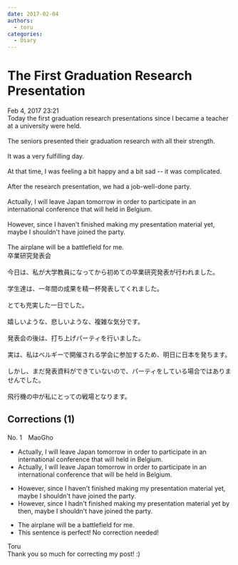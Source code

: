 ```yaml
---
date: 2017-02-04
authors:
  - toru
categories:
  - Diary
---
```


<h1 id="subject_show">The First Graduation Research Presentation</h1>
<div class="date">Feb 4, 2017 23:21</div>
<div id="post"><div id="body_show_ori">
Today the first graduation research presentations since I became a teacher at a university were held.<br/><br/>The seniors presented their graduation research with all their strength.<br/><br/>It was a very fulfilling day.<br/><br/>At that time, I was feeling a bit happy and a bit sad -- it was complicated.<br/><br/>After the research presentation, we had a job-well-done party.<br/><br/>Actually, I will leave Japan tomorrow in order to participate in an international conference that will held in Belgium.<br/><br/>However, since I haven't finished making my presentation material yet, maybe I shouldn't have joined the party.<br/><br/>The airplane will be a battlefield for me.
</div></div>

<!-- more -->

<div id="post_ja"><div id="body_show_mo">
卒業研究発表会<br/><br/>今日は、私が大学教員になってから初めての卒業研究発表が行われました。<br/><br/>学生達は、一年間の成果を精一杯発表してくれました。<br/><br/>とても充実した一日でした。<br/><br/>嬉しいような、悲しいような、複雑な気分です。<br/><br/>発表会の後は、打ち上げパーティを行いました。<br/><br/>実は、私はベルギーで開催される学会に参加するため、明日に日本を発ちます。<br/><br/>しかし、まだ発表資料ができていないので、パーティをしている場合ではありませんでした。<br/><br/>飛行機の中が私にとっての戦場となります。
</div></div>

## Corrections (1)
<div id="block"><div class="first_name"> No. 1　<span class="just_name">MaoGho</span></div><div id="block2">
<ul class="correction_field">
<li class="incorrect">Actually, I will leave Japan tomorrow in order to participate in an international conference that will held in Belgium.</li>
<li class="corrected correct">
Actually, I will leave Japan tomorrow in order to participate in an international conference that will <span class="f_red">be </span>held in Belgium.
</li>
</ul>
<ul class="correction_field">
<li class="incorrect">However, since I haven't finished making my presentation material yet, maybe I shouldn't have joined the party.</li>
<li class="corrected correct">
However, since I <span class="f_red">hadn't</span> finished <span class="sline">making </span>my presentation material <span class="sline">yet </span><span class="f_red">by then</span>, maybe I shouldn't have joined the party.
</li>
</ul>
<ul class="correction_field">
<li class="incorrect">The airplane will be a battlefield for me.</li>
<li class="corrected perfect">This sentence is perfect! No correction needed!</li>
</ul>
</div><div class="name"><span class="just_name">Toru</span><br>
Thank you so much for correcting my post! :)
</div>
</div>
